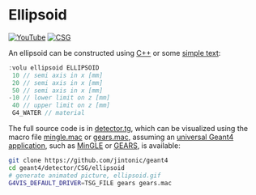 # Ellipsoid
[![YouTube](https://img.shields.io/badge/You-Tube-red?style=flat)](https://youtube.com/shorts/vUPf0hv_HRo)
[![CSG](https://img.shields.io/badge/CSG-Solids-blue?style=flat)](..)

An ellipsoid can be constructed using [C++][] or some [simple text](../..):

```cpp
:volu ellipsoid ELLIPSOID
 10 // semi axis in x [mm]
 20 // semi axis in x [mm]
 50 // semi axis in x [mm]
-10 // lower limit on z [mm]
 40 // upper limit on z [mm]
 G4_WATER // material
```

The full source code is in [detector.tg][], which can be visualized using the macro file [mingle.mac][] or [gears.mac][], assuming an [universal Geant4 application][], such as [MinGLE][] or [GEARS][], is available:

```sh
git clone https://github.com/jintonic/geant4
cd geant4/detector/CSG/ellipsoid
# generate animated picture, ellipsoid.gif
G4VIS_DEFAULT_DRIVER=TSG_FILE gears gears.mac
```

[C++]: https://geant4-userdoc.web.cern.ch/UsersGuides/ForApplicationDeveloper/html/Detector/Geometry/geomSolids.html#constructed-solid-geometry-csg-solids
[detector.tg]: https://github.com/jintonic/geant4/blob/main/detector/CSG/ellipsoid/detector.tg
[mingle.mac]: https://github.com/jintonic/geant4/blob/main/detector/CSG/ellipsoid/mingle.mac
[gears.mac]: https://github.com/jintonic/geant4/blob/main/detector/CSG/ellipsoid/gears.mac
[universal Geant4 application]: https://youtu.be/3g9CkyBS31o
[MinGLE]: https://github.com/jintonic/mingle
[GEARS]: https://github.com/jintonic/gears

